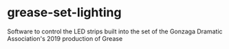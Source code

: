 # grease-set-lighting
Software to control the LED strips built into the set of the Gonzaga Dramatic Association's 2019 production of Grease
